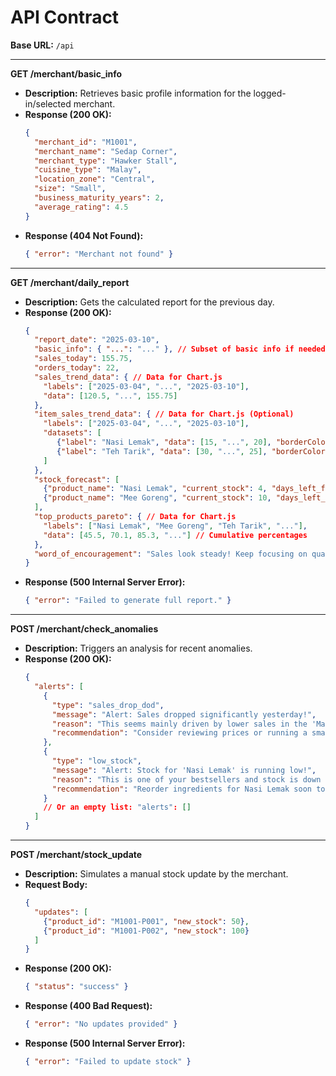 # API Contract

**Base URL:** `/api`

---

**GET /merchant/basic_info**
- **Description:** Retrieves basic profile information for the logged-in/selected merchant.
- **Response (200 OK):**
  ```json
  {
    "merchant_id": "M1001",
    "merchant_name": "Sedap Corner",
    "merchant_type": "Hawker Stall",
    "cuisine_type": "Malay",
    "location_zone": "Central",
    "size": "Small",
    "business_maturity_years": 2,
    "average_rating": 4.5
  }
  ```
- **Response (404 Not Found):**
  ```json
  { "error": "Merchant not found" }
  ```

---

**GET /merchant/daily_report**
- **Description:** Gets the calculated report for the previous day.
- **Response (200 OK):**
  ```json
  {
    "report_date": "2025-03-10",
    "basic_info": { "...": "..." }, // Subset of basic info if needed
    "sales_today": 155.75,
    "orders_today": 22,
    "sales_trend_data": { // Data for Chart.js
      "labels": ["2025-03-04", "...", "2025-03-10"],
      "data": [120.5, "...", 155.75]
    },
    "item_sales_trend_data": { // Data for Chart.js (Optional)
      "labels": ["2025-03-04", "...", "2025-03-10"],
      "datasets": [
         {"label": "Nasi Lemak", "data": [15, "...", 20], "borderColor": "red"},
         {"label": "Teh Tarik", "data": [30, "...", 25], "borderColor": "blue"}
      ]
    },
    "stock_forecast": [
      {"product_name": "Nasi Lemak", "current_stock": 4, "days_left_forecast": 1},
      {"product_name": "Mee Goreng", "current_stock": 10, "days_left_forecast": 3}
    ],
    "top_products_pareto": { // Data for Chart.js
      "labels": ["Nasi Lemak", "Mee Goreng", "Teh Tarik", "..."],
      "data": [45.5, 70.1, 85.3, "..."] // Cumulative percentages
    },
    "word_of_encouragement": "Sales look steady! Keep focusing on quality."
  }
  ```
- **Response (500 Internal Server Error):**
  ```json
  { "error": "Failed to generate full report." }
  ```

---

**POST /merchant/check_anomalies**
- **Description:** Triggers an analysis for recent anomalies.
- **Response (200 OK):**
  ```json
  {
    "alerts": [
      {
        "type": "sales_drop_dod",
        "message": "Alert: Sales dropped significantly yesterday!",
        "reason": "This seems mainly driven by lower sales in the 'Main Course' category.",
        "recommendation": "Consider reviewing prices or running a small promotion for your main courses."
      },
      {
        "type": "low_stock",
        "message": "Alert: Stock for 'Nasi Lemak' is running low!",
        "reason": "This is one of your bestsellers and stock is down to 4 units.",
        "recommendation": "Reorder ingredients for Nasi Lemak soon to avoid missing sales."
      }
      // Or an empty list: "alerts": []
    ]
  }
  ```

---

**POST /merchant/stock_update**
- **Description:** Simulates a manual stock update by the merchant.
- **Request Body:**
  ```json
  {
    "updates": [
      {"product_id": "M1001-P001", "new_stock": 50},
      {"product_id": "M1001-P002", "new_stock": 100}
    ]
  }
  ```
- **Response (200 OK):**
  ```json
  { "status": "success" }
  ```
- **Response (400 Bad Request):**
  ```json
  { "error": "No updates provided" }
  ```
- **Response (500 Internal Server Error):**
  ```json
  { "error": "Failed to update stock" }
  ```